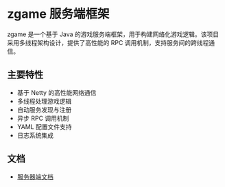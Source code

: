 # zgame 服务端框架

zgame 是一个基于 Java 的游戏服务端框架，用于构建网络化游戏逻辑。该项目采用多线程架构设计，提供了高性能的 RPC 调用机制，支持服务间的跨线程通信。

## 主要特性

- 基于 Netty 的高性能网络通信
- 多线程处理游戏逻辑
- 自动服务发现与注册
- 异步 RPC 调用机制
- YAML 配置文件支持
- 日志系统集成

## 文档
- [服务器端文档](server/zgame/ReadMe.md)